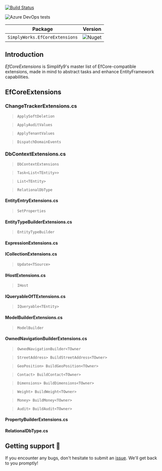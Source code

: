 [![Build Status](https://dev.azure.com/simplify9/Github%20Pipelines/_apis/build/status/simplify9.EfCoreExtensions?branchName=master)](https://dev.azure.com/simplify9/Github%20Pipelines/_build/latest?definitionId=168&branchName=master) 

![Azure DevOps tests](https://img.shields.io/azure-devops/tests/Simplify9/Github%20Pipelines/168?style=for-the-badge)


| **Package**       | **Version** |
| :----------------:|:----------------------:|
|```SimplyWorks.EfCoreExtensions```| ![Nuget](https://img.shields.io/nuget/v/SimplyWorks.EfCoreExtensions?style=for-the-badge)

## Introduction  
*EfCoreExtensions* is Simplify9's master list of EfCore-compatible extensions, made in mind to abstract tasks and enhance EntityFramework capabilities. 

## EfCoreExtensions 

### ChangeTrackerExtensions.cs
>`ApplySoftDeletion`

> `ApplyAuditValues`

>`ApplyTenantValues`

>`DispatchDomainEvents`

### DbContextExtensions.cs
>`DbContextExtensions`

>`Task<List<TEntity>>`

>`List<TEntity>`

>`RelationalDbType`

#### EntityEntryExtensions.cs
>`SetProperties`

#### EntityTypeBuilderExtensions.cs
>`EntityTypeBuilder`

#### ExpressionExtensions.cs

#### ICollectionExtensions.cs
>`Update<TSource>`

#### IHostExtensions.cs
>`IHost`

#### IQueryableOfTExtensions.cs
>`IQueryable<TEntity>`

#### ModelBuilderExtensions.cs
>`ModelBuilder`

#### OwnedNavigationBuilderExtensions.cs
>`OwnedNavigationBuilder<TOwner`

>`StreetAddress> BuildStreetAddress<TOwner>`

>`GeoPosition> BuildGeoPosition<TOwner>`

>`Contact> BuildContact<TOwner>`

>`Dimensions> BuildDimensions<TOwner>`

>`Weight> BuildWeight<TOwner>`

>`Money> BuildMoney<TOwner>`

>`Audit> BuildAudit<TOwner>`

#### PropertyBuilderExtensions.cs

#### RelationalDbType.cs

## Getting support 👷
If you encounter any bugs, don't hesitate to submit an [issue](https://github.com/simplify9/EfCoreExtensions/issues). We'll get back to you promptly!
